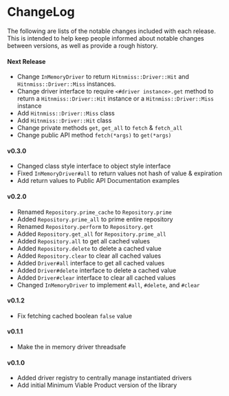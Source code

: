 # ChangeLog

The following are lists of the notable changes included with each release.
This is intended to help keep people informed about notable changes between
versions, as well as provide a rough history.

#### Next Release

* Change `InMemoryDriver` to return `Hitnmiss::Driver::Hit` and
  `Hitnmiss::Driver::Miss` instances.
* Change driver interface to require `<#driver instance>.get` method to return a
  `Hitnmiss::Driver::Hit` instance or a `Hitnmiss::Driver::Miss` instance
* Add `Hitnmiss::Driver::Miss` class
* Add `Hitnmiss::Driver::Hit` class
* Change private methods `get`, `get_all` to `fetch` & `fetch_all`
* Change public API method `fetch(*args)` to `get(*args)`

#### v0.3.0

* Changed class style interface to object style interface
* Fixed `InMemoryDriver#all` to return values not hash of value & expiration
* Add return values to Public API Documentation examples

#### v0.2.0

* Renamed `Repository.prime_cache` to `Repository.prime`
* Added `Repository.prime_all` to prime entire repository
* Renamed `Repository.perform` to `Repository.get`
* Added `Repository.get_all` for `Repository.prime_all`
* Added `Repository.all` to get all cached values
* Added `Repository.delete` to delete a cached value
* Added `Repository.clear` to clear all cached values
* Added `Driver#all` interface to get all cached values
* Added `Driver#delete` interface to delete a cached value
* Added `Driver#clear` interface to clear all cached values
* Changed `InMemoryDriver` to implement `#all`, `#delete`, and `#clear`

#### v0.1.2

* Fix fetching cached boolean `false` value

#### v0.1.1

* Make the in memory driver threadsafe

#### v0.1.0

* Added driver registry to centrally manage instantiated drivers
* Add initial Minimum Viable Product version of the library
